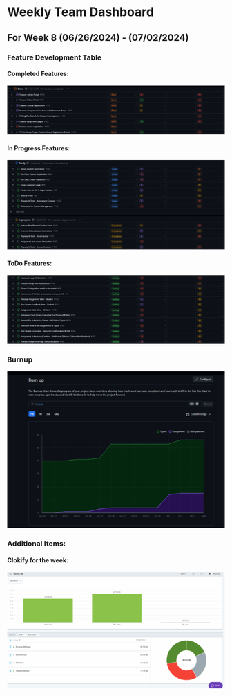 # Weekly Team Dashboard
## For Week 8 (06/26/2024) - (07/02/2024)

<div style="width: 100%;">
<p float="left">
    <h3>Feature Development Table</h3>
    <h4> Completed Features: </h4>
        <img src="./images/week7Done2.png" width="max" />
    <h4> In Progress Features: </h4>
        <img src="./images/week7Inprogress2.png" width="max" />
    <h4> ToDo Features: </h4>
        <img src="./images/week7Todo2.png" width="max" />
    <h3>Burnup</h3>
        <img src="./images/week7Burnup2.png" width="max" />
        <h3>Additional Items: </h3>
    <h4>Clokify for the week:</h4>
 <img src="./images/week7clokify2.png" width="max" />
</p>

</div>

